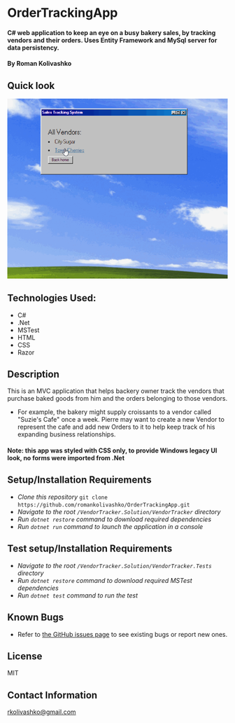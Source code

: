 # OrderTrackingApp

#### C# web application to keep an eye on a busy bakery sales, by tracking vendors and their orders. Uses Entity Framework and MySql server for data persistency.

#### By Roman Kolivashko

## Quick look

![](./VendorTracker/wwwroot/img/vendor.gif)

## Technologies Used:

* C#
* .Net
* MSTest
* HTML
* CSS
* Razor

## Description
This is an MVC application that helps backery owner track the vendors that purchase baked goods from him and the orders belonging to those vendors.

* For example, the bakery might supply croissants to a vendor called "Suzie's Cafe" once a week. Pierre may want to create a new Vendor to represent the cafe and add new Orders to it to help keep track of his expanding business relationships.


#### Note: this app was styled with CSS only, to provide Windows legacy UI look, no forms were imported from .Net

## Setup/Installation Requirements

* _Clone this repository_ `git clone https://github.com/romankolivashko/OrderTrackingApp.git`
* _Navigate to the root `/VendorTracker.Solution/VendorTracker` directory_
* _Run `dotnet restore` command to download required dependencies_
* _Run `dotnet run` command to launch the application in a console_

## Test setup/Installation Requirements

* _Navigate to the root `/VendorTracker.Solution/VendorTracker.Tests` directory_
* _Run `dotnet restore` command to download required MSTest dependencies_
* _Run `dotnet test` command to run the test_


## Known Bugs

* Refer to [the GitHub issues page](https://github.com/romankolivashko/OrderTrackingApp/issues) to see existing bugs or report new ones. 

## License
MIT
## Contact Information
rkolivashko@gmail.com